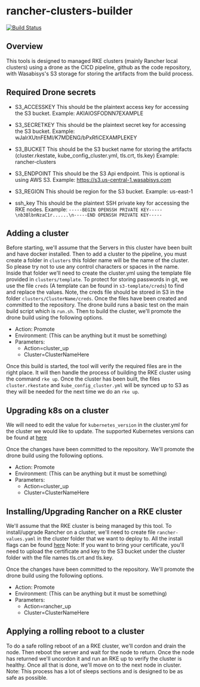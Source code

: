 # rancher-clusters-builder
[![Build Status](https://drone.support.tools/api/badges/SupportTools/rancher-cluster-builder/status.svg)](https://drone.support.tools/SupportTools/rancher-cluster-builder)

## Overview
This tools is designed to managed RKE clusters (mainly Rancher local clusters) using a drone as the CICD pipeline, github as the code repository, with Wasabisys's S3 storage for storing the artifacts from the build process.

## Required Drone secrets
- S3_ACCESSKEY
  This should be the plaintext access key for accessing the S3 bucket.
  Example: AKIAIOSFODNN7EXAMPLE

- S3_SECRETKEY
  This should be the plaintext secret key for accessing the S3 bucket.
  Example: wJalrXUtnFEMI/K7MDENG/bPxRfiCEXAMPLEKEY

- S3_BUCKET
  This should be the S3 bucket name for storing the artifacts (cluster.rkestate, kube_config_cluster.yml, tls.crt, tls.key)
  Example: rancher-clusters

- S3_ENDPOINT
  This should be the S3 Api endpoint. This is optional is using AWS S3.
  Example: https://s3.us-central-1.wasabisys.com

- S3_REGION
  This should be region for the S3 bucket.
  Example: us-east-1

- ssh_key
  This should be the plaintext SSH private key for accessing the RKE nodes.
  Example: `-----BEGIN OPENSSH PRIVATE KEY-----\nb3BlbnNzaC1r......\n-----END OPENSSH PRIVATE KEY-----`

## Adding a cluster
Before starting, we'll assume that the Servers in this cluster have been built and have docker installed. Then to add a cluster to the pipeline, you must create a folder in `clusters` this folder name will be the name of the cluster. So please try not to use any control characters or spaces in the name. Inside that folder we'll need to create the cluster.yml using the template file provided in `clusters/template`. To protect for storing passwords in git, we use the file `creds` (A template can be found in `s3-template/creds`) to find and replace the values. Note, the creds file should be stored in S3 in the folder `clusters/ClusterName/creds`. Once the files have been created and committed to the repository. The drone build runs a basic test on the main build script which is `run.sh`. Then to build the cluster, we'll promote the drone build using the following options.

- Action: Promote
- Environment: (This can be anything but it must be something)
- Parameters:
  - Action=cluster_up
  - Cluster=ClusterNameHere

Once this build is started, the tool will verify the required files are in the right place. It will then handle the process of building the RKE cluster using the command `rke up`. Once the cluster has been built, the files `cluster.rkestate` and `kube_config_cluster.yml` will be synced up to S3 as they will be needed for the next time we do an `rke up`.

## Upgrading k8s on a cluster
We will need to edit the value for `kubernetes_version` in the cluster.yml for the cluster we would like to update. The supported Kubernetes versions can be found at [here](https://raw.githubusercontent.com/rancher/kontainer-driver-metadata/dev-v2.5/data/data.json)

Once the changes have been committed to the repository. We'll promote the drone build using the following options.

- Action: Promote
- Environment: (This can be anything but it must be something)
- Parameters:
  - Action=cluster_up
  - Cluster=ClusterNameHere

## Installing/Upgrading Rancher on a RKE cluster
We'll assume that the RKE cluster is being managed by this tool. To install/upgrade Rancher on a cluster, we'll need to create file `rancher-values.yaml` in the cluster folder that we want to deploy to. All the install flags can be found [here](https://rancher.com/docs/rancher/v2.x/en/installation/install-rancher-on-k8s/) Note: If you want to bring your certificate, you'll need to upload the certificate and key to the S3 bucket under the cluster folder with the file names tls.crt and tls.key.

Once the changes have been committed to the repository. We'll promote the drone build using the following options.

- Action: Promote
- Environment: (This can be anything but it must be something)
- Parameters:
  - Action=rancher_up
  - Cluster=ClusterNameHere

## Applying a rolling reboot to a cluster
To do a safe rolling reboot of an a RKE cluster, we'll cordon and drain the node. Then reboot the server and wait for the node to return. Once the node has returned we'll uncordon it and run an RKE up to verify the cluster is healthy. Once all that is done, we'll move on to the next node in cluster. Note: This process has a lot of sleeps sections and is designed to be as safe as possible. 
